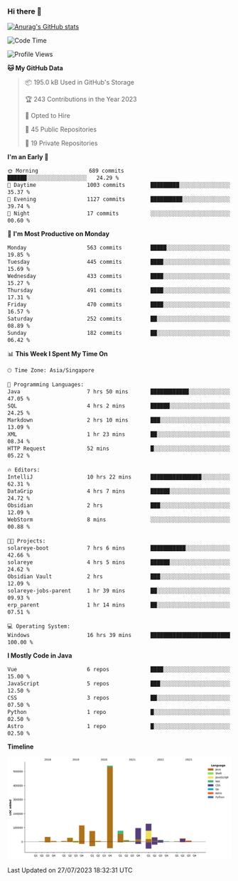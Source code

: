 ### Hi there 👋

[![Anurag's GitHub stats](https://github-readme-stats.vercel.app/api?username=xiumu2017&show_icons=true&theme=radical)](https://github.com/anuraghazra/github-readme-stats)

<!--
**xiumu2017/xiumu2017** is a ✨ _special_ ✨ repository because its `README.md` (this file) appears on your GitHub profile.

Here are some ideas to get you started:

- 🔭 I’m currently working on ...
- 🌱 I’m currently learning ...
- 👯 I’m looking to collaborate on ...
- 🤔 I’m looking for help with ...
- 💬 Ask me about ...
- 📫 How to reach me: ...
- 😄 Pronouns: ...
- ⚡ Fun fact: ...
-->

<!--START_SECTION:waka-->
![Code Time](http://img.shields.io/badge/Code%20Time-1%2C606%20hrs%2020%20mins-blue)

![Profile Views](http://img.shields.io/badge/Profile%20Views-0-blue)

**🐱 My GitHub Data** 

> 📦 195.0 kB Used in GitHub's Storage 
 > 
> 🏆 243 Contributions in the Year 2023
 > 
> 💼 Opted to Hire
 > 
> 📜 45 Public Repositories 
 > 
> 🔑 19 Private Repositories 
 > 
**I'm an Early 🐤** 

```text
🌞 Morning                689 commits         ██████░░░░░░░░░░░░░░░░░░░   24.29 % 
🌆 Daytime                1003 commits        █████████░░░░░░░░░░░░░░░░   35.37 % 
🌃 Evening                1127 commits        ██████████░░░░░░░░░░░░░░░   39.74 % 
🌙 Night                  17 commits          ░░░░░░░░░░░░░░░░░░░░░░░░░   00.60 % 
```
📅 **I'm Most Productive on Monday** 

```text
Monday                   563 commits         █████░░░░░░░░░░░░░░░░░░░░   19.85 % 
Tuesday                  445 commits         ████░░░░░░░░░░░░░░░░░░░░░   15.69 % 
Wednesday                433 commits         ████░░░░░░░░░░░░░░░░░░░░░   15.27 % 
Thursday                 491 commits         ████░░░░░░░░░░░░░░░░░░░░░   17.31 % 
Friday                   470 commits         ████░░░░░░░░░░░░░░░░░░░░░   16.57 % 
Saturday                 252 commits         ██░░░░░░░░░░░░░░░░░░░░░░░   08.89 % 
Sunday                   182 commits         ██░░░░░░░░░░░░░░░░░░░░░░░   06.42 % 
```


📊 **This Week I Spent My Time On** 

```text
🕑︎ Time Zone: Asia/Singapore

💬 Programming Languages: 
Java                     7 hrs 50 mins       ████████████░░░░░░░░░░░░░   47.05 % 
SQL                      4 hrs 2 mins        ██████░░░░░░░░░░░░░░░░░░░   24.25 % 
Markdown                 2 hrs 10 mins       ███░░░░░░░░░░░░░░░░░░░░░░   13.09 % 
XML                      1 hr 23 mins        ██░░░░░░░░░░░░░░░░░░░░░░░   08.34 % 
HTTP Request             52 mins             █░░░░░░░░░░░░░░░░░░░░░░░░   05.22 % 

🔥 Editors: 
IntelliJ                 10 hrs 22 mins      ████████████████░░░░░░░░░   62.31 % 
DataGrip                 4 hrs 7 mins        ██████░░░░░░░░░░░░░░░░░░░   24.72 % 
Obsidian                 2 hrs               ███░░░░░░░░░░░░░░░░░░░░░░   12.09 % 
WebStorm                 8 mins              ░░░░░░░░░░░░░░░░░░░░░░░░░   00.88 % 

🐱‍💻 Projects: 
solareye-boot            7 hrs 6 mins        ███████████░░░░░░░░░░░░░░   42.66 % 
solareye                 4 hrs 5 mins        ██████░░░░░░░░░░░░░░░░░░░   24.62 % 
Obsidian Vault           2 hrs               ███░░░░░░░░░░░░░░░░░░░░░░   12.09 % 
solareye-jobs-parent     1 hr 39 mins        ██░░░░░░░░░░░░░░░░░░░░░░░   09.93 % 
erp_parent               1 hr 14 mins        ██░░░░░░░░░░░░░░░░░░░░░░░   07.51 % 

💻 Operating System: 
Windows                  16 hrs 39 mins      █████████████████████████   100.00 % 
```

**I Mostly Code in Java** 

```text
Vue                      6 repos             ████░░░░░░░░░░░░░░░░░░░░░   15.00 % 
JavaScript               5 repos             ███░░░░░░░░░░░░░░░░░░░░░░   12.50 % 
CSS                      3 repos             ██░░░░░░░░░░░░░░░░░░░░░░░   07.50 % 
Python                   1 repo              █░░░░░░░░░░░░░░░░░░░░░░░░   02.50 % 
Astro                    1 repo              █░░░░░░░░░░░░░░░░░░░░░░░░   02.50 % 
```



**Timeline**

![Lines of Code chart](https://raw.githubusercontent.com/xiumu2017/xiumu2017/main/assets/bar_graph.png)


 Last Updated on 27/07/2023 18:32:31 UTC
<!--END_SECTION:waka-->
